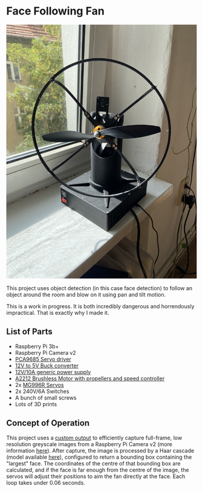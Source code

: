 # Face Following Fan

![](docs/my_biggest_fan.jpg)

This project uses object detection (in this case face detection) to follow an object around the room and blow on it using pan and tilt motion.

This is a work in progress. It is both incredibly dangerous and horrendously impractical. That is exactly why I made it.

## List of Parts

* Raspberry Pi 3b+
* Raspberry Pi Camera v2
* [PCA9685 Servo driver](https://www.ebay.de/itm/253285067342)
* [12V to 5V Buck converter](https://www.amazon.de/gp/product/B07RGB2HB6)
* [12V/10A generic power supply](https://www.amazon.de/gp/product/B01LLFEMQ0)
* [A2212 Brushless Motor with propellers and speed controller](https://www.amazon.de/gp/product/B081CW2928)
* 2x [MG996R Servos](https://www.amazon.de/gp/product/B088NJRFD7)
* 2x 240V/6A Switches
* A bunch of small screws
* Lots of 3D prints

## Concept of Operation

This project uses a [custom output](https://picamera.readthedocs.io/en/release-1.12/recipes2.html#custom-outputs) to efficiently capture full-frame, low resolution greyscale images from a Raspberry Pi Camera v2 (more information [here](https://raspberrypi.stackexchange.com/a/58941/64647)).
After capture, the image is processed by a Haar cascade (model available [here](https://github.com/opencv/opencv/blob/master/data/haarcascades/haarcascade_frontalface_default.xml)), configured to return a bounding box containing the "largest" face.
The coordinates of the centre of that bounding box are calculated, and if the face is far enough from the centre of the image, the servos will adjust their positions to aim the fan directly at the face.
Each loop takes under 0.06 seconds.
